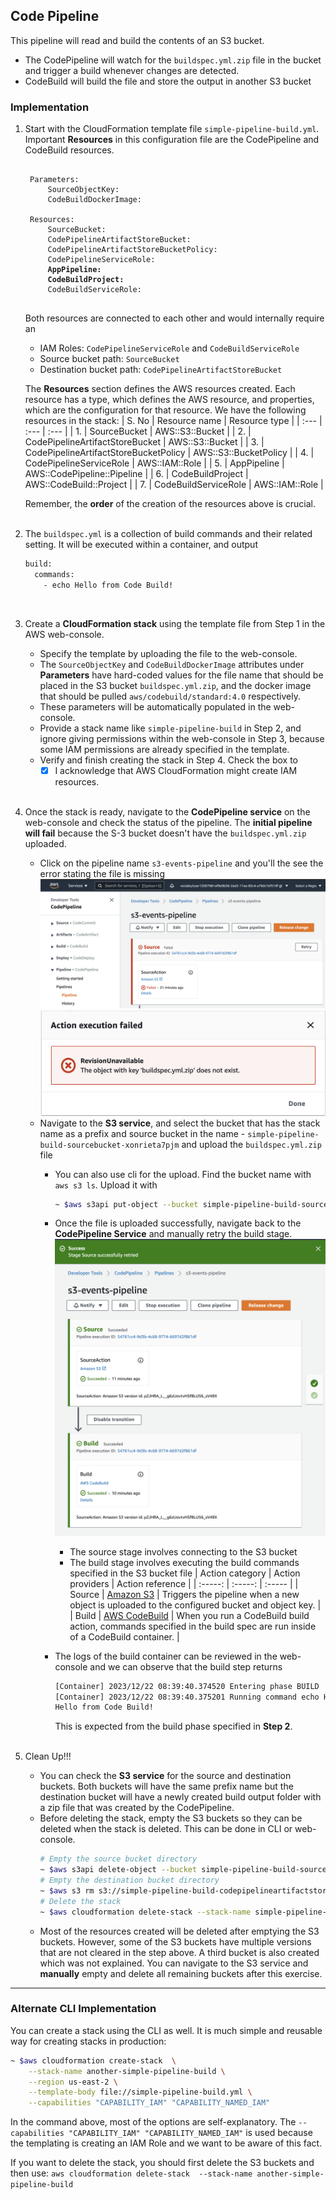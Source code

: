 ## Code Pipeline
This pipeline will read and build the contents of an S3 bucket. 
- The CodePipeline will watch for the `buildspec.yml.zip` file in the bucket and trigger a build whenever changes are detected. 
- CodeBuild will build the file and store the output in another S3 bucket

### Implementation
1. Start with the CloudFormation template file `simple-pipeline-build.yml`. Important **Resources** in this configuration file are the CodePipeline and CodeBuild resources.
    <pre><code>
    Parameters:
        SourceObjectKey:
        CodeBuildDockerImage:
            
    Resources:
        SourceBucket:
        CodePipelineArtifactStoreBucket:
        CodePipelineArtifactStoreBucketPolicy:
        CodePipelineServiceRole:
        <b>AppPipeline:</b>
        <b>CodeBuildProject:</b>
        CodeBuildServiceRole:
    </code></pre>
    Both resources are connected to each other and would internally require an 
    - IAM Roles: `CodePipelineServiceRole` and `CodeBuildServiceRole`
    - Source bucket path: `SourceBucket`
    - Destination bucket path: `CodePipelineArtifactStoreBucket`
    
    The **Resources** section defines the AWS resources created. Each resource has a type, which defines the AWS resource, and properties, which are the configuration for that resource. We have the following resources in the stack:
    | S. No | Resource name | Resource type |
    | :--- | :--- | :--- |
    | 1. | SourceBucket | AWS::S3::Bucket |
    | 2. | CodePipelineArtifactStoreBucket | AWS::S3::Bucket |
    | 3. | CodePipelineArtifactStoreBucketPolicy | AWS::S3::BucketPolicy |
    | 4. | CodePipelineServiceRole | AWS::IAM::Role |
    | 5. | AppPipeline | AWS::CodePipeline::Pipeline |
    | 6. | CodeBuildProject | AWS::CodeBuild::Project |
    | 7. | CodeBuildServiceRole | AWS::IAM::Role |

    Remember, the **order** of the creation of the resources above is crucial.
    <br><br>

2. The `buildspec.yml` is a collection of build commands and their related setting. It will be executed within a container, and output 
    ```bash
    build:
      commands:
        - echo Hello from Code Build!
    ```
    <br>

3. Create a **CloudFormation stack** using the template file from Step 1 in the AWS web-console.
    - Specify the template by uploading the file to the web-console.
    - The `SourceObjectKey` and `CodeBuildDockerImage` attributes under **Parameters** have hard-coded values for the file name that should be placed in the S3 bucket `buildspec.yml.zip`, and the docker image that should be pulled `aws/codebuild/standard:4.0` respectively.
    - These parameters will be automatically populated in the web-console.
    - Provide a stack name like `simple-pipeline-build` in Step 2, and ignore giving permissions within the web-console in Step 3, because some IAM permissions are already specified in the template.
    - Verify and finish creating the stack in Step 4. Check the box to 
        - [x] I acknowledge that AWS CloudFormation might create IAM resources.
    <br><br>

4. Once the stack is ready, navigate to the **CodePipeline service** on the web-console and check the status of the pipeline. The **initial pipeline will fail** because the S-3 bucket doesn't have the `buildspec.yml.zip` uploaded.
    - Click on the pipeline name `s3-events-pipeline` and you'll the see the error stating the file is missing
        ![S3 bucket error](figures/Failed_s3-events-pipeline.png)
        ![Failure Details](figures/Failure_details.png)
    - Navigate to the **S3 service**, and select the bucket that has the stack name as a prefix and source bucket in the name - `simple-pipeline-build-sourcebucket-xonrieta7pjm` and upload the `buildspec.yml.zip` file
        - You can also use cli for the upload. Find the bucket name with `aws s3 ls`. Upload it with
            ```bash
            ~ $aws s3api put-object --bucket simple-pipeline-build-sourcebucket-xonrieta7pjm --key buildspec.yml.zip --body buildspec.yml.zip --content-type application/zip
            ```
        - Once the file is uploaded successfully, navigate back to the **CodePipeline Service** and manually retry the build stage. 
            ![Successful Pipeline](figures/Successful_pipeline.png)
            - The source stage involves connecting to the S3 bucket
            - The build stage involves executing the build commands specified in the S3 bucket file
                | Action category | Action providers | Action reference |
                | :-----: | :-----: | :----- |
                | Source | [Amazon S3](https://docs.aws.amazon.com/codepipeline/latest/userguide/action-reference-S3.html) | Triggers the pipeline when a new object is uploaded to the configured bucket and object key. |
                | Build | [AWS CodeBuild](https://docs.aws.amazon.com/codepipeline/latest/userguide/action-reference-CodeBuild.html) | When you run a CodeBuild build action, commands specified in the build spec are run inside of a CodeBuild container. |

        - The logs of the build container can be reviewed in the web-console and we can observe that the build step returns
            ```bash
            [Container] 2023/12/22 08:39:40.374520 Entering phase BUILD
            [Container] 2023/12/22 08:39:40.375201 Running command echo Hello from Code Build!
            Hello from Code Build!
            ```
            This is expected from the build phase specified in **Step 2**.
<br><br>

5. Clean Up!!!
    - You can check the **S3 service** for the source and destination buckets. Both buckets will have the same prefix name but the destination bucket will have a newly created build output folder with a zip file that was created by the CodePipeline.
    - Before deleting the stack, empty the S3 buckets so they can be deleted when the stack is deleted. This can be done in CLI or web-console.
        ```bash
        # Empty the source bucket directory
        ~ $aws s3api delete-object --bucket simple-pipeline-build-sourcebucket-xonrieta7pjm --key buildspec.yml.zip
        # Empty the destination bucket directory
        ~ $aws s3 rm s3://simple-pipeline-build-codepipelineartifactstorebuc-vasmu9r5oedn/s3-events-pipeline/ --recursive
        # Delete the stack
        ~ $aws cloudformation delete-stack --stack-name simple-pipeline-build
        ``` 
    - Most of the resources created will be deleted after emptying the S3 buckets. However, some of the S3 buckets have multiple versions that are not cleared in the step above. A third bucket is also created which was not explained. You can navigate to the S3 service and **manually** empty and delete all remaining buckets after this exercise.

***

### Alternate CLI Implementation
You can create a stack using the CLI as well. It is much simple and reusable way for creating stacks in production:
```bash
~ $aws cloudformation create-stack  \
    --stack-name another-simple-pipeline-build \
    --region us-east-2 \
    --template-body file://simple-pipeline-build.yml \
    --capabilities "CAPABILITY_IAM" "CAPABILITY_NAMED_IAM" 
```

In the command above, most of the options are self-explanatory. The `--capabilities "CAPABILITY_IAM" "CAPABILITY_NAMED_IAM"` is used because the templating is creating an IAM Role and we want to be aware of this fact. <br>

If you want to delete the stack, you should first delete the S3 buckets and then use:
`aws cloudformation delete-stack  --stack-name another-simple-pipeline-build `